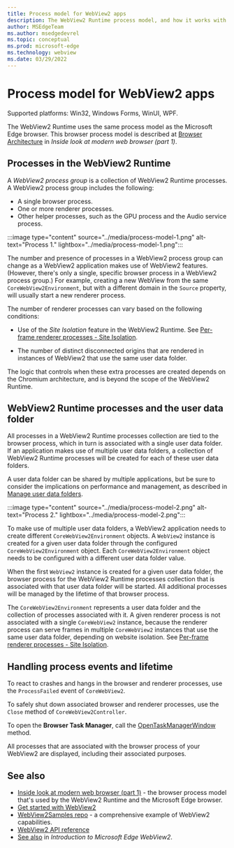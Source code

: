 ```yaml
---
title: Process model for WebView2 apps
description: The WebView2 Runtime process model, and how it works with the user data folder and site isolation.
author: MSEdgeTeam
ms.author: msedgedevrel
ms.topic: conceptual
ms.prod: microsoft-edge
ms.technology: webview
ms.date: 03/29/2022
---
```

# Process model for WebView2 apps
<!-- old title: # The WebView2 process model -->

Supported platforms: Win32, Windows Forms, WinUI, WPF.

The WebView2 Runtime uses the same process model as the Microsoft Edge browser.  This browser process model is described at [Browser Architecture](https://developers.google.com/web/updates/2018/09/inside-browser-part1#browser-architecture) in _Inside look at modern web browser (part 1)_.


<!-- ====================================================================== -->
## Processes in the WebView2 Runtime

A _WebView2 process group_ is a collection of WebView2 Runtime processes.  A WebView2 process group includes the following:
*  A single browser process.
*  One or more renderer processes.
*  Other helper processes, such as the GPU process and the Audio service process.

:::image type="content" source="../media/process-model-1.png" alt-text="Process 1." lightbox="../media/process-model-1.png":::

The number and presence of processes in a WebView2 process group can change as a WebView2 application makes use of WebView2 features.  (However, there's only a single, specific browser process in a WebView2 process group.)  For example, creating a new WebView from the same `CoreWebView2Environment`, but with a different domain in the `Source` property, will usually start a new renderer process.

The number of renderer processes can vary based on the following conditions:

*  Use of the _Site Isolation_ feature in the WebView2 Runtime.  See [Per-frame renderer processes - Site Isolation](https://developers.google.com/web/updates/2018/09/inside-browser-part1#site-isolation).

*  The number of distinct disconnected origins that are rendered in instances of WebView2 that use the same user data folder.

The logic that controls when these extra processes are created depends on the Chromium architecture, and is beyond the scope of the WebView2 Runtime.


<!-- ====================================================================== -->
## WebView2 Runtime processes and the user data folder

All processes in a WebView2 Runtime processes collection are tied to the browser process, which in turn is associated with a single user data folder.  If an application makes use of multiple user data folders, a collection of WebView2 Runtime processes will be created for each of these user data folders.

A user data folder can be shared by multiple applications, but be sure to consider the implications on performance and management, as described in [Manage user data folders](user-data-folder.md).

:::image type="content" source="../media/process-model-2.png" alt-text="Process 2." lightbox="../media/process-model-2.png":::

To make use of multiple user data folders, a WebView2 application needs to create different `CoreWebView2Environment` objects.  A `WebView2` instance is created for a given user data folder through the configured `CoreWebView2Environment` object.  Each `CoreWebView2Environment` object needs to be configured with a different user data folder value.

When the first `WebView2` instance is created for a given user data folder, the browser process for the WebView2 Runtime processes collection that is associated with that user data folder will be started.  All additional processes will be managed by the lifetime of that browser process.

<!-- TODO: update with profile info -->
The `CoreWebView2Environment` represents a user data folder and the collection of processes associated with it.  A given renderer process is not associated with a single `CoreWebView2` instance, because the renderer process can serve frames in multiple `CoreWebView2` instances that use the same user data folder, depending on website isolation.  See [Per-frame renderer processes - Site Isolation](https://developers.google.com/web/updates/2018/09/inside-browser-part1#site-isolation).


<!-- ====================================================================== -->
## Handling process events and lifetime

To react to crashes and hangs in the browser and renderer processes, use the `ProcessFailed` event of `CoreWebView2`.

<!-- todo: add info about the new APIs BrowserProcessExited and ProcessInfo -->

To safely shut down associated browser and renderer processes, use the `Close` method of `CoreWebView2Controller`.

To open the **Browser Task Manager**, call the [OpenTaskManagerWindow](/dotnet/api/microsoft.web.webview2.core.corewebview2.opentaskmanagerwindow) method.

All processes that are associated with the browser process of your WebView2 are displayed, including their associated purposes.


<!-- ====================================================================== -->
## See also

* [Inside look at modern web browser (part 1)](https://developers.google.com/web/updates/2018/09/inside-browser-part1#browser-architecture) - the browser process model that's used by the WebView2 Runtime and the Microsoft Edge browser.
* [Get started with WebView2](../get-started/get-started.md)
* [WebView2Samples repo](https://github.com/MicrosoftEdge/WebView2Samples) - a comprehensive example of WebView2 capabilities.
* [WebView2 API reference](/dotnet/api/microsoft.web.webview2.wpf.webview2)
* [See also](../index.md#see-also) in _Introduction to Microsoft Edge WebView2_.
